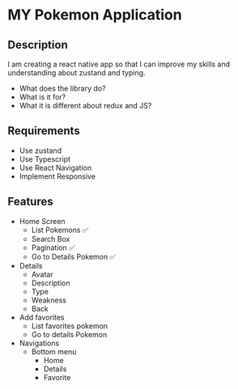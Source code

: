 # MY Pokemon Application

## Description

I am creating a react native app so that I can improve my skills and understanding about zustand and typing. 
- What does the library do? 
- What is it for? 
- What it is different about redux and JS?
## Requirements 

- Use zustand
- Use Typescript
- Use React Navigation
- Implement Responsive

## Features

- Home Screen
  - List Pokemons ✅
  - Search Box
  - Pagination ✅
  - Go to Details Pokemon ✅
- Details
  - Avatar
  - Description
  - Type
  - Weakness
  - Back
- Add favorites
  - List favorites pokemon
  - Go to details Pokemon
- Navigations
    - Bottom menu
        - Home
        - Details
        - Favorite